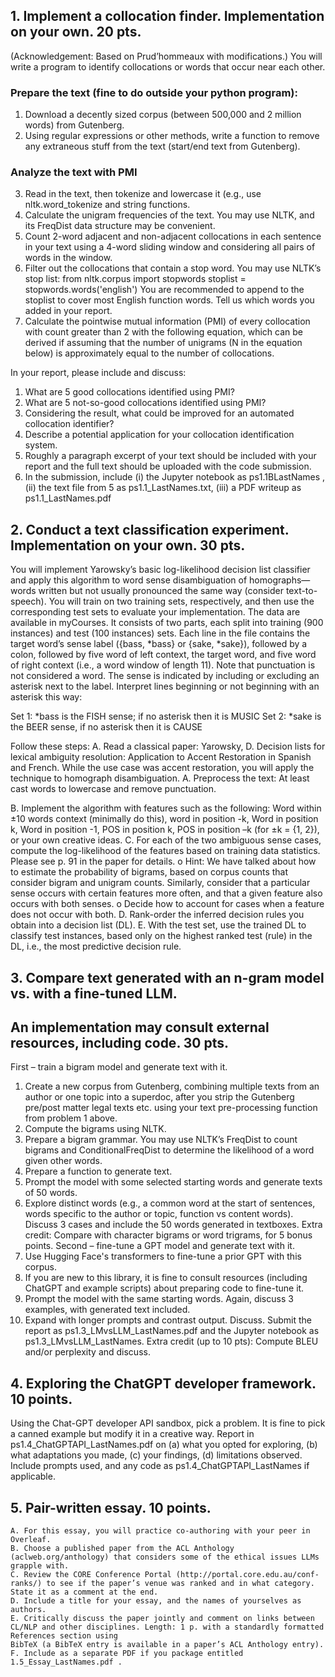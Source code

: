 ## 1. Implement a collocation finder. Implementation on your own. 20 pts.
(Acknowledgement: Based on Prud’hommeaux with modifications.)
You will write a program to identify collocations or words that occur near each other.
### Prepare the text (fine to do outside your python program):
1. Download a decently sized corpus (between 500,000 and 2 million words) from Gutenberg.
2. Using regular expressions or other methods, write a function to remove any extraneous stuff from the text (start/end text from Gutenberg).
### Analyze the text with PMI
3. Read in the text, then tokenize and lowercase it (e.g., use nltk.word_tokenize and string functions.
4. Calculate the unigram frequencies of the text. You may use NLTK, and its FreqDist data structure may be convenient.
5. Count 2-word adjacent and non-adjacent collocations in each sentence in your text
using a 4-word sliding window and considering all pairs of words in the window.
6. Filter out the collocations that contain a stop word. You may use NLTK’s stop list:
    from nltk.corpus import stopwords
    stoplist = stopwords.words('english')
    You are recommended to append to the stoplist to cover most English function words.
    Tell us which words you added in your report.
7. Calculate the pointwise mutual information (PMI) of every collocation with count greater than 2 with the following equation, which can be derived if assuming that the number of unigrams (N in the equation below) is approximately equal to the number of collocations.


In your report, please include and discuss:
1. What are 5 good collocations identified using PMI?
2. What are 5 not-so-good collocations identified using PMI?
3. Considering the result, what could be improved for an automated collocation identifier?
4. Describe a potential application for your collocation identification system.
5. Roughly a paragraph excerpt of your text should be included with your report and the full text should be uploaded with the code submission.
6. In the submission, include (i) the Jupyter notebook as ps1.1BLastNames , (ii) the text file from 5 as ps1.1_LastNames.txt, (iii) a PDF writeup as ps1.1_LastNames.pdf

## 2. Conduct a text classification experiment. Implementation on your own. 30 pts.
You will implement Yarowsky’s basic log-likelihood decision list classifier and apply this algorithm to word sense disambiguation of homographs—words written but not usually
pronounced the same way (consider text-to-speech). You will train on two training sets, respectively, and then use the corresponding test sets to evaluate your implementation.
The data are available in myCourses. It consists of two parts, each split into training (900 instances) and test (100 instances) sets. Each line in the file contains the target word’s sense label ({bass, *bass} or {sake, *sake}), followed by a colon, followed by five word of left context, the target word, and five word of right context (i.e., a word window of length 11). Note that punctuation is not considered a word. The sense is indicated by including or excluding an asterisk next to the label. Interpret lines
beginning or not beginning with an asterisk this way:


Set 1: *bass is the FISH sense; if no asterisk then it is MUSIC
Set 2: *sake is the BEER sense, if no asterisk then it is CAUSE

Follow these steps:
A. Read a classical paper: Yarowsky, D. Decision lists for lexical ambiguity resolution:
Application to Accent Restoration in Spanish and French. While the use case was accent restoration, you will apply the technique to homograph disambiguation.
A. Preprocess the text: At least cast words to lowercase and remove punctuation.


B. Implement the algorithm with features such as the following:
Word within ±10 words context (minimally do this), word in position -k, Word in position k, Word in position -1, POS in position k, POS in position –k (for ±k = {1, 2}), or your own creative ideas.
C. For each of the two ambiguous sense cases, compute the log-likelihood of the features based on training data statistics. Please see p. 91 in the paper for details.
    o Hint: We have talked about how to estimate the probability of bigrams, based on corpus counts that consider bigram and unigram counts.
    Similarly, consider that a particular sense occurs with certain features more often, and that a given feature also occurs with both senses.
    o Decide how to account for cases when a feature does not occur with both.
D. Rank-order the inferred decision rules you obtain into a decision list (DL).
E. With the test set, use the trained DL to classify test instances, based only on the highest ranked test (rule) in the DL, i.e., the most predictive decision rule.


## 3. Compare text generated with an n-gram model vs. with a fine-tuned LLM.
## An implementation may consult external resources, including code. 30 pts.

First – train a bigram model and generate text with it.
1. Create a new corpus from Gutenberg, combining multiple texts from an author or one topic into a superdoc, after you strip the Gutenberg pre/post matter legal texts
etc. using your text pre-processing function from problem 1 above.
2. Compute the bigrams using NLTK.
3. Prepare a bigram grammar. You may use NLTK’s FreqDist to count bigrams and ConditionalFreqDist to determine the likelihood of a word given other words.
4. Prepare a function to generate text.
5. Prompt the model with some selected starting words and generate texts of 50 words.
6. Explore distinct words (e.g., a common word at the start of sentences, words specific to the author or topic, function vs content words). Discuss 3 cases and include the 50 words generated in textboxes.
Extra credit: Compare with character bigrams or word trigrams, for 5 bonus points.
Second – fine-tune a GPT model and generate text with it.
7. Use Hugging Face's transformers to fine-tune a prior GPT with this corpus.
8. If you are new to this library, it is fine to consult resources (including ChatGPT and example scripts) about preparing code to fine-tune it.
9. Prompt the model with the same starting words. Again, discuss 3 examples, with generated text included.
10. Expand with longer prompts and contrast output. Discuss.
Submit the report as ps1.3_LMvsLLM_LastNames.pdf and the Jupyter notebook as ps1.3_LMvsLLM_LastNames.
Extra credit (up to 10 pts): Compute BLEU and/or perplexity and discuss.

## 4. Exploring the ChatGPT developer framework. 10 points.
Using the Chat-GPT developer API sandbox, pick a problem. It is fine to pick a canned example but modify it in a creative way. Report in
ps1.4_ChatGPTAPI_LastNames.pdf on (a) what you opted for exploring, (b) what adaptations you made, (c) your findings, (d) limitations observed. Include prompts used, and any code as ps1.4_ChatGPTAPI_LastNames if applicable.

## 5. Pair-written essay. 10 points.
    A. For this essay, you will practice co-authoring with your peer in Overleaf.
    B. Choose a published paper from the ACL Anthology (aclweb.org/anthology) that considers some of the ethical issues LLMs grapple with.
    C. Review the CORE Conference Portal (http://portal.core.edu.au/conf-ranks/) to see if the paper’s venue was ranked and in what category. State it as a comment at the end.
    D. Include a title for your essay, and the names of yourselves as authors.
    E. Critically discuss the paper jointly and comment on links between CL/NLP and other disciplines. Length: 1 p. with a standardly formatted References section using
    BibTeX (a BibTeX entry is available in a paper’s ACL Anthology entry).
    F. Include as a separate PDF if you package entitled 1.5_Essay_LastNames.pdf .
